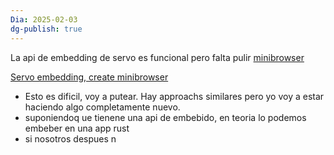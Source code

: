 ```yaml
---
Dia: 2025-02-03
dg-publish: true
---
```

 La api de embedding de servo es funcional pero falta pulir 
[minibrowser](https://github.com/servo/servo/issues/30049)

[Servo embedding, create minibrowser](https://github.com/servo/servo/issues/29930)


- Esto es dificil, voy a putear. Hay approachs similares pero yo voy a estar haciendo algo completamente nuevo.
- suponiendoq ue tienene una api de embebido, en teoria lo podemos embeber en una app rust
- si nosotros despues n


